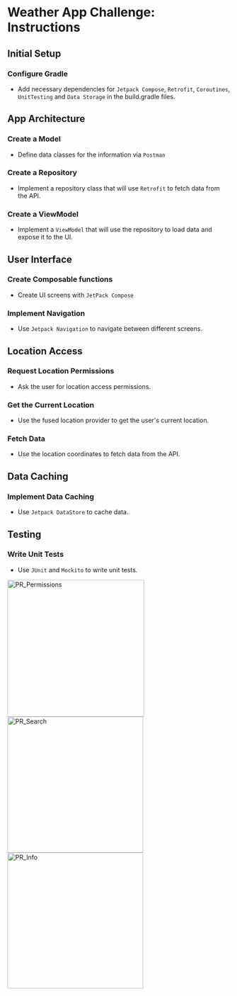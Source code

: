 # Weather App Challenge: Instructions

## Initial Setup
### Configure Gradle 
* Add necessary dependencies for `Jetpack Compose`, `Retrofit`, `Coroutines`, `UnitTesting` and `Data Storage` in the build.gradle files.

## App Architecture
### Create a Model
* Define data classes for the information via `Postman`
### Create a Repository
* Implement a repository class that will use `Retrofit` to fetch data from the API.
### Create a ViewModel
* Implement a `ViewModel` that will use the repository to load data and expose it to the UI.

## User Interface
### Create Composable functions  
* Create UI screens with `JetPack Compose`
### Implement Navigation 
* Use `Jetpack Navigation` to navigate between different screens.

##  Location Access
### Request Location Permissions 
* Ask the user for location access permissions.
### Get the Current Location 
* Use the fused location provider to get the user's current location.
### Fetch Data 
* Use the location coordinates to fetch data from the API.

## Data Caching
### Implement Data Caching
* Use `Jetpack DataStore` to cache data.

## Testing
### Write Unit Tests 
* Use `JUnit` and `Mockito` to write unit tests.

<img width="309" alt="PR_Permissions" src="https://github.com/eulasi/PurpleRain/assets/96310496/41a1c939-823b-4b3c-8572-e4e92c3bc2b5">
<img width="307" alt="PR_Search" src="https://github.com/eulasi/PurpleRain/assets/96310496/83fb86a2-bc95-4ed3-ad0a-21c191f48896">
<img width="307" alt="PR_Info" src="https://github.com/eulasi/PurpleRain/assets/96310496/c4afe4a0-f1fb-4e99-b1a7-591d16d47c36">
